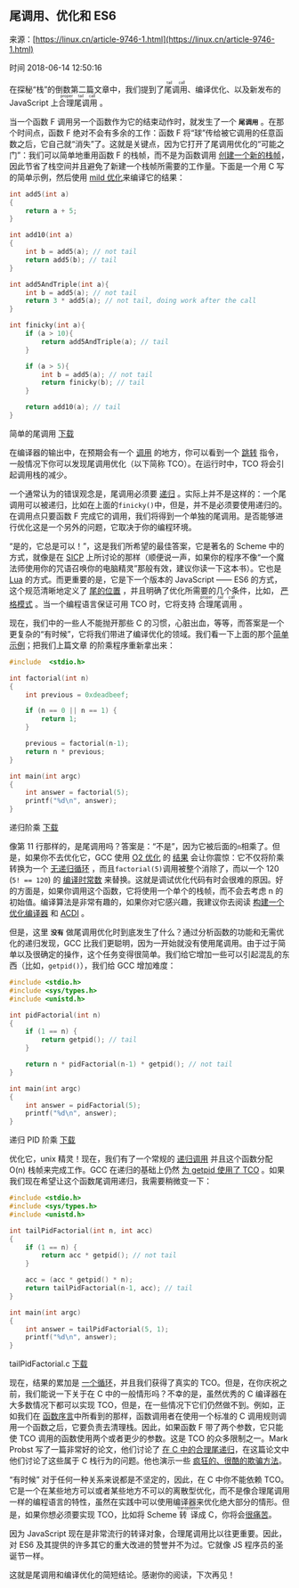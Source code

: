 ## 尾调用、优化和 ES6

来源：[https://linux.cn/article-9746-1.html](https://linux.cn/article-9746-1.html)

时间 2018-06-14 12:50:16


在探秘“栈”的倒数第二篇文章中，我们提到了<ruby>尾调用<rt>tail call</rt></ruby>、编译优化、以及新发布的 JavaScript 上<ruby>合理尾调用<rt>proper tail call</rt></ruby>
。

当一个函数 F 调用另一个函数作为它的结束动作时，就发生了一个 **`尾调用`** 。在那个时间点，函数 F 绝对不会有多余的工作：函数 F 将“球”传给被它调用的任意函数之后，它自己就“消失”了。这就是关键点，因为它打开了尾调用优化的“可能之门”：我们可以简单地重用函数 F 的栈帧，而不是为函数调用 [创建一个新的栈帧][0]，因此节省了栈空间并且避免了新建一个栈帧所需要的工作量。下面是一个用 C 写的简单示例，然后使用 [mild 优化][1]来编译它的结果：

```c
int add5(int a)
{
    return a + 5;
}

int add10(int a)
{
    int b = add5(a); // not tail
    return add5(b); // tail
}

int add5AndTriple(int a){
    int b = add5(a); // not tail
    return 3 * add5(a); // not tail, doing work after the call
}

int finicky(int a){
    if (a > 10){
        return add5AndTriple(a); // tail
    }

    if (a > 5){
        int b = add5(a); // not tail
        return finicky(b); // tail
    }

    return add10(a); // tail
}
```

简单的尾调用    [下载][2]

在编译器的输出中，在预期会有一个    [调用][3]
的地方，你可以看到一个    [跳转][4]
指令，一般情况下你可以发现尾调用优化（以下简称 TCO）。在运行时中，TCO 将会引起调用栈的减少。

一个通常认为的错误观念是，尾调用必须要    [递归][5]
。实际上并不是这样的：一个尾调用可以被递归，比如在上面的`finicky()`中，但是，并不是必须要使用递归的。在调用点只要函数 F 完成它的调用，我们将得到一个单独的尾调用。是否能够进行优化这是一个另外的问题，它取决于你的编程环境。

“是的，它总是可以！”，这是我们所希望的最佳答案，它是著名的 Scheme 中的方式，就像是在    [SICP][6]
上所讨论的那样（顺便说一声，如果你的程序不像“一个魔法师使用你的咒语召唤你的电脑精灵”那般有效，建议你读一下这本书）。它也是    [Lua][7]
的方式。而更重要的是，它是下一个版本的 JavaScript —— ES6 的方式，这个规范清晰地定义了    [尾的位置][8]
，并且明确了优化所需要的几个条件，比如，    [严格模式][9]
。当一个编程语言保证可用 TCO 时，它将支持 <ruby>合理尾调用 <rt>proper tail call</rt></ruby>
。

现在，我们中的一些人不能抛开那些 C 的习惯，心脏出血，等等，而答案是一个更复杂的“有时候”，它将我们带进了编译优化的领域。我们看一下上面的那个[简单示例][10]；把我们上篇文章 的阶乘程序重新拿出来：

```c
#include  <stdio.h>

int factorial(int n)
{
    int previous = 0xdeadbeef;

    if (n == 0 || n == 1) {
        return 1;
    }

    previous = factorial(n-1);
    return n * previous;
}

int main(int argc)
{
    int answer = factorial(5);
    printf("%d\n", answer);
}
```

递归阶乘    [下载][11]

像第 11 行那样的，是尾调用吗？答案是：“不是”，因为它被后面的`n`相乘了。但是，如果你不去优化它，GCC 使用    [O2 优化][12]
的    [结果][13]
会让你震惊：它不仅将阶乘转换为一个    [无递归循环][14]
，而且`factorial(5)`调用被整个消除了，而以一个 120 (`5! == 120`) 的    [编译时常数][15]
来替换。这就是调试优化代码有时会很难的原因。好的方面是，如果你调用这个函数，它将使用一个单个的栈帧，而不会去考虑 n 的初始值。编译算法是非常有趣的，如果你对它感兴趣，我建议你去阅读    [构建一个优化编译器][16]
和    [ACDI][17]
。

但是，这里 **`没有`** 做尾调用优化时到底发生了什么？通过分析函数的功能和无需优化的递归发现，GCC 比我们更聪明，因为一开始就没有使用尾调用。由于过于简单以及很确定的操作，这个任务变得很简单。我们给它增加一些可以引起混乱的东西（比如，`getpid()`），我们给 GCC 增加难度：

```c
#include <stdio.h> 
#include <sys/types.h>
#include <unistd.h>

int pidFactorial(int n)
{
    if (1 == n) {
        return getpid(); // tail
    }

    return n * pidFactorial(n-1) * getpid(); // not tail
}

int main(int argc)
{
    int answer = pidFactorial(5);
    printf("%d\n", answer);
}
```

递归 PID 阶乘    [下载][18]

优化它，unix 精灵！现在，我们有了一个常规的    [递归调用][19]
并且这个函数分配 O(n) 栈帧来完成工作。GCC 在递归的基础上仍然    [为 getpid 使用了 TCO][20]
。如果我们现在希望让这个函数尾调用递归，我需要稍微变一下：

```c
#include <stdio.h>
#include <sys/types.h>
#include <unistd.h>

int tailPidFactorial(int n, int acc)
{
    if (1 == n) {
        return acc * getpid(); // not tail
    }

    acc = (acc * getpid() * n);
    return tailPidFactorial(n-1, acc); // tail
}

int main(int argc)
{
    int answer = tailPidFactorial(5, 1);
    printf("%d\n", answer);
}
```

tailPidFactorial.c    [下载][21]

现在，结果的累加是    [一个循环][22]，并且我们获得了真实的 TCO。但是，在你庆祝之前，我们能说一下关于在 C 中的一般情形吗？不幸的是，虽然优秀的 C 编译器在大多数情况下都可以实现 TCO，但是，在一些情况下它们仍然做不到。例如，正如我们在    [函数序言][23]中所看到的那样，函数调用者在使用一个标准的 C 调用规则调用一个函数之后，它要负责去清理栈。因此，如果函数 F 带了两个参数，它只能使 TCO 调用的函数使用两个或者更少的参数。这是 TCO 的众多限制之一。Mark Probst 写了一篇非常好的论文，他们讨论了    [在 C 中的合理尾递归][24]，在这篇论文中他们讨论了这些属于 C 栈行为的问题。他也演示一些    [疯狂的、很酷的欺骗方法][25]。

“有时候” 对于任何一种关系来说都是不坚定的，因此，在 C 中你不能依赖 TCO。它是一个在某些地方可以或者某些地方不可以的离散型优化，而不是像合理尾调用一样的编程语言的特性，虽然在实践中可以使用编译器来优化绝大部分的情形。但是，如果你想必须要实现 TCO，比如将 Scheme  <ruby>转译<rt>transpilation</rt></ruby>成 C，你将会[很痛苦][26]。

因为 JavaScript 现在是非常流行的转译对象，合理尾调用比以往更重要。因此，对 ES6 及其提供的许多其它的重大改进的赞誉并不为过。它就像 JS 程序员的圣诞节一样。

这就是尾调用和编译优化的简短结论。感谢你的阅读，下次再见！



[0]: https://manybutfinite.com/post/journey-to-the-stack
[1]: https://github.com/gduarte/blog/blob/master/code/x86-stack/asm-tco.sh
[2]: https://manybutfinite.com/code/x86-stack/tail.c
[3]: https://github.com/gduarte/blog/blob/master/code/x86-stack/tail.s#L37-L39
[4]: https://github.com/gduarte/blog/blob/master/code/x86-stack/tail-tco.s#L27
[5]: https://manybutfinite.com/post/recursion/
[6]: https://mitpress.mit.edu/sites/default/files/sicp/full-text/book/book-Z-H-11.html
[7]: http://www.lua.org/pil/6.3.html
[8]: https://people.mozilla.org/%7Ejorendorff/es6-draft.html#sec-tail-position-calls
[9]: https://people.mozilla.org/%7Ejorendorff/es6-draft.html#sec-strict-mode-code
[10]: https://github.com/gduarte/blog/blob/master/code/x86-stack/tail.c
[11]: https://manybutfinite.com/code/x86-stack/factorial.c
[12]: https://gcc.gnu.org/onlinedocs/gcc/Optimize-Options.html
[13]: https://github.com/gduarte/blog/blob/master/code/x86-stack/factorial-o2.s
[14]: https://github.com/gduarte/blog/blob/master/code/x86-stack/factorial-o2.s#L16-L19
[15]: https://github.com/gduarte/blog/blob/master/code/x86-stack/factorial-o2.s#L38
[16]: http://www.amazon.com/Building-Optimizing-Compiler-Bob-Morgan-ebook/dp/B008COCE9G/
[17]: http://www.amazon.com/Advanced-Compiler-Design-Implementation-Muchnick-ebook/dp/B003VM7GGK/
[18]: https://manybutfinite.com/code/x86-stack/pidFactorial.c
[19]: https://github.com/gduarte/blog/blob/master/code/x86-stack/pidFactorial-o2.s#L20
[20]: https://github.com/gduarte/blog/blob/master/code/x86-stack/pidFactorial-o2.s#L43
[21]: https://manybutfinite.com/code/x86-stack/tailPidFactorial.c
[22]: https://github.com/gduarte/blog/blob/master/code/x86-stack/tailPidFactorial-o2.s#L22-L27
[23]: https://manybutfinite.com/post/epilogues-canaries-buffer-overflows/
[24]: http://www.complang.tuwien.ac.at/schani/diplarb.ps
[25]: http://www.complang.tuwien.ac.at/schani/jugglevids/index.html
[26]: http://en.wikipedia.org/wiki/Tail_call#Through_trampolining
